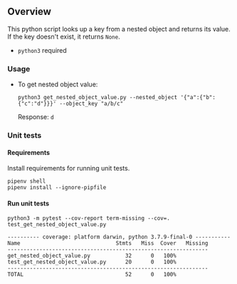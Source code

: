 ## Overview

This python script looks up a key from a nested object and returns its value. If the key doesn't exist, it returns `None`.

- `python3` required

### Usage
- To get nested object value:

    ```
    python3 get_nested_object_value.py --nested_object '{"a":{"b":{"c":"d"}}}' --object_key "a/b/c"
    ```

    Response: `d`

### Unit tests
#### Requirements
Install requirements for running unit tests.
```
pipenv shell
pipenv install --ignore-pipfile
```

#### Run unit tests
```
python3 -m pytest --cov-report term-missing --cov=. test_get_nested_object_value.py
```

```
---------- coverage: platform darwin, python 3.7.9-final-0 -----------
Name                              Stmts   Miss  Cover   Missing
---------------------------------------------------------------
get_nested_object_value.py           32      0   100%
test_get_nested_object_value.py      20      0   100%
---------------------------------------------------------------
TOTAL                                52      0   100%
````